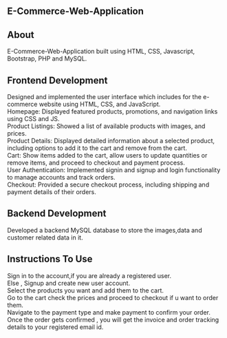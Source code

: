 ## E-Commerce-Web-Application

## About
E-Commerce-Web-Application built using HTML, CSS, Javascript, Bootstrap, PHP and MySQL.

## Frontend Development 
Designed and implemented the user interface which includes for the e-commerce website using HTML, CSS, and JavaScript.<br />
Homepage: Displayed featured products, promotions, and navigation links using CSS and JS.<br />
Product Listings: Showed a list of available products with images, and prices.<br />
Product Details: Displayed detailed information about a selected product, including options to add it to the cart and remove from the cart.<br />
Cart: Show items added to the cart, allow users to update quantities or remove items, and proceed to checkout and payment process.<br />
User Authentication: Implemented signin and signup and login functionality to manage accounts and track orders.<br />
Checkout: Provided a secure checkout process, including shipping and payment details of their orders.<br />

## Backend Development 
Developed a backend MySQL database to store the images,data and customer related data in it.

## Instructions To Use
Sign in to the account,if you are already a registered user.<br />
Else , Signup and create new user account.<br />
Select the products you want and add them to the cart.<br />
Go to the cart check the prices and proceed to checkout if u want to order them.<br />
Navigate to the payment type and make payment to confirm your order.<br />
Once the order gets confirmed , you will get the invoice and order tracking details to your registered email id.<br />



